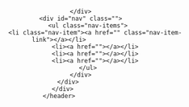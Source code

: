 <header>
		<div class="container">
		 <div class="row">
				<div id="logo" class="">
					<a href="" class="">
						<img src="" class="">
					</a>
					
				</div>
				<div id="nav" class="">
					<ul class="nav-items">
						<li class="nav-item"><a href="" class="nav-item-link"></a></li>
						<li><a href=""></a></li>
						<li><a href=""></a></li>
						<li><a href=""></a></li>
					</ul>
				</div>
		 </div>
		</div>	
	</header>